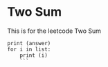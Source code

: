 # Two Sum
This is for the leetcode Two Sum 

```
print (answer)
for i in list:
    print (i)
    ```
    
